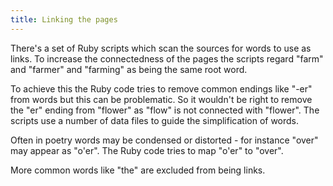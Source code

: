 ```yaml
---
title: Linking the pages
---
```

There's a set of Ruby scripts which scan the
sources for words to use as links.  To increase the
connectedness of the pages the scripts regard
"farm" and "farmer" and "farming" as being the same
root word.

To achieve this the Ruby code tries to remove common endings like
"-er" from words but this can be problematic.
So it wouldn't be right to remove the "er" ending from
"flower" as "flow" is not connected with "flower".
The scripts use a number of data files to guide the
simplification of words.

Often in poetry words may be condensed or distorted -
for instance "over" may appear as "o'er".  The Ruby code
tries to map "o'er" to "over".

More common words like "the" are excluded from being links.

